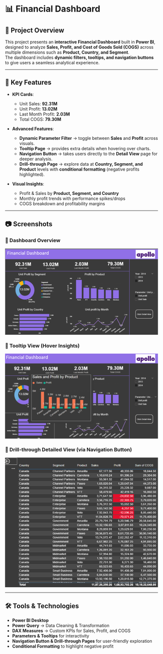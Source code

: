 # 📊 Financial Dashboard 

## 📌 Project Overview
This project presents an **interactive Financial Dashboard** built in **Power BI**, designed to analyze **Sales, Profit, and Cost of Goods Sold (COGS)** across multiple dimensions such as **Product, Country, and Segment**.  
The dashboard includes **dynamic filters, tooltips, and navigation buttons** to give users a seamless analytical experience.  

---

## 🚀 Key Features
- **KPI Cards**:  
  - Unit Sales: **92.31M**  
  - Unit Profit: **13.02M**  
  - Last Month Profit: **2.03M**  
  - Total COGS: **79.30M**  

- **Advanced Features**:  
  - **Dynamic Parameter Filter** → toggle between **Sales** and **Profit** across visuals.  
  - **Tooltip Page** → provides extra details when hovering over charts.  
  - **Navigation Button** → takes users directly to the **Detail View** page for deeper analysis.  
  - **Drill-through Page** → explore data at **Country, Segment, and Product** levels with **conditional formatting** (negative profits highlighted).  

- **Visual Insights**:  
  - Profit & Sales by **Product, Segment, and Country**  
  - Monthly profit trends with performance spikes/drops  
  - COGS breakdown and profitability margins  

---

## 📷 Screenshots

### 🔹 Dashboard Overview  
![Financial Dashboard](Financial%20Dashboard.png)

### 🔹 Tooltip View (Hover Insights)  
![Dashboard with Tooltip](DashBoard%20with%20Tooltip%20view.png)

### 🔹 Drill-through Detailed View (via Navigation Button)  
![Detail View](Detail%20View.png)

---

## 🛠 Tools & Technologies
- **Power BI Desktop**
- **Power Query** → Data Cleaning & Transformation  
- **DAX Measures** → Custom KPIs for Sales, Profit, and COGS  
- **Parameters & Tooltips** for interactivity  
- **Navigation Button & Drill-through Pages** for user-friendly exploration  
- **Conditional Formatting** to highlight negative profit  


